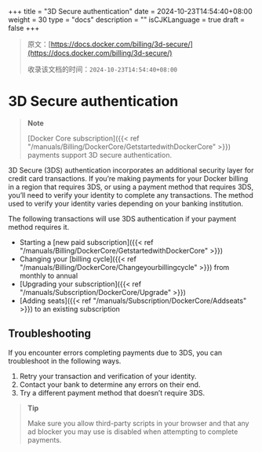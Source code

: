 +++
title = "3D Secure authentication"
date = 2024-10-23T14:54:40+08:00
weight = 30
type = "docs"
description = ""
isCJKLanguage = true
draft = false
+++

> 原文：[https://docs.docker.com/billing/3d-secure/](https://docs.docker.com/billing/3d-secure/)
>
> 收录该文档的时间：`2024-10-23T14:54:40+08:00`

# 3D Secure authentication

> **Note**
>
> 
>
> [Docker Core subscription]({{< ref "/manuals/Billing/DockerCore/GetstartedwithDockerCore" >}}) payments support 3D secure authentication.

3D Secure (3DS) authentication incorporates an additional security layer for credit card transactions. If you’re making payments for your Docker billing in a region that requires 3DS, or using a payment method that requires 3DS, you’ll need to verify your identity to complete any transactions. The method used to verify your identity varies depending on your banking institution.

The following transactions will use 3DS authentication if your payment method requires it.

- Starting a [new paid subscription]({{< ref "/manuals/Billing/DockerCore/GetstartedwithDockerCore" >}})
- Changing your [billing cycle]({{< ref "/manuals/Billing/DockerCore/Changeyourbillingcycle" >}}) from monthly to annual
- [Upgrading your subscription]({{< ref "/manuals/Subscription/DockerCore/Upgrade" >}})
- [Adding seats]({{< ref "/manuals/Subscription/DockerCore/Addseats" >}}) to an existing subscription

## Troubleshooting

If you encounter errors completing payments due to 3DS, you can troubleshoot in the following ways.

1. Retry your transaction and verification of your identity.
2. Contact your bank to determine any errors on their end.
3. Try a different payment method that doesn’t require 3DS.

> **Tip**
>
> 
>
> Make sure you allow third-party scripts in your browser and that any ad blocker you may use is disabled when attempting to complete payments.
